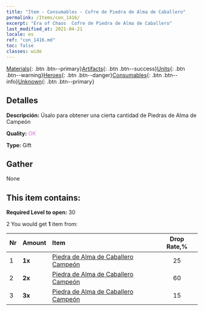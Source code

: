 ```yaml
---
title: "Item - Consumables - Cofre de Piedra de Alma de Caballero"
permalink: /Items/con_1416/
excerpt: "Era of Chaos  Cofre de Piedra de Alma de Caballero"
last_modified_at: 2021-04-21
locale: es
ref: "con_1416.md"
toc: false
classes: wide
---
```

 [Materials](/es/Items/){: .btn .btn--primary}[Artifacts](/es/Items/Artifacts/){: .btn .btn--success}[Units](/es/Items/Units/){: .btn .btn--warning}[Heroes](/es/Items/Heroes/){: .btn .btn--danger}[Consumables](/es/Items/Consumables/){: .btn .btn--info}[Unknown](/es/Items/Unknown/){: .btn .btn--primary}

## Detalles
 **Descripción:** Úsalo para obtener una cierta cantidad de Piedras de Alma de Campeón

 **Quality:** <span style="color: #DA70D6">OK</span>

 **Type:** Gift

## Gather

  None

## This item contains:

 **Required Level to open:** 30

 2 You would get **1** item  from:

  | Nr | Amount |     Item    | Drop Rate,% |
  |:---|:-------|:------------|:---------:|
  | 1 |  **1x** | [Piedra de Alma de Caballero Campeón](/es/Items/unt_287/) | 25 | 
  | 2 |  **2x** | [Piedra de Alma de Caballero Campeón](/es/Items/unt_287/) | 60 | 
  | 3 |  **3x** | [Piedra de Alma de Caballero Campeón](/es/Items/unt_287/) | 15 | 
